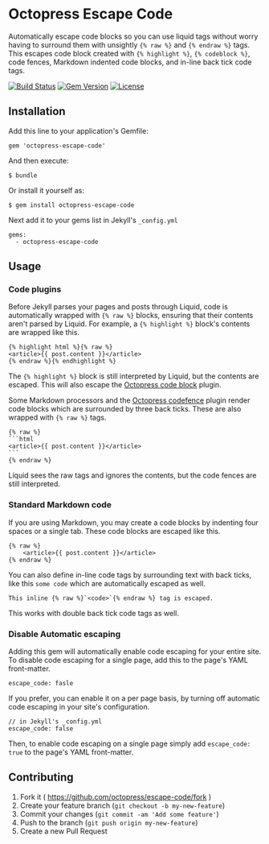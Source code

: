 # Octopress Escape Code

Automatically escape code blocks so you can use liquid tags without worry having to surround them with unsightly 
`{% raw %}` and `{% endraw %}` tags. This escapes code block created with `{% highlight %}`, `{% codeblock %}`, code fences,
Markdown indented code blocks, and in-line back tick code tags.

[![Build Status](https://travis-ci.org/octopress/escape-code.svg)](https://travis-ci.org/octopress/escape-code)
[![Gem Version](http://img.shields.io/gem/v/octopress-escape-code.svg)](https://rubygems.org/gems/octopress-escape-code)
[![License](http://img.shields.io/:license-mit-blue.svg)](http://octopress.mit-license.org)

## Installation

Add this line to your application's Gemfile:

    gem 'octopress-escape-code'

And then execute:

    $ bundle

Or install it yourself as:

    $ gem install octopress-escape-code

Next add it to your gems list in Jekyll's `_config.yml`

    gems:
      - octopress-escape-code

## Usage

### Code plugins

Before Jekyll parses your pages and posts through Liquid, code is automatically wrapped with `{% raw %}` blocks,
ensuring that their contents aren't parsed by Liquid. For example, a `{% highlight %}` block's contents are wrapped like this.

    {% highlight html %}{% raw %}
    <article>{{ post.content }}</article>
    {% endraw %}{% endhighlight %}

The `{% highlight %}` block is still interpreted by Liquid, but the contents are escaped. This will also escape the 
[Octopress code block](https://github.com/octopress/code-block) plugin.

Some Markdown processors and the [Octopress codefence](https://github.com/octopress/code-block) plugin render code blocks which are
surrounded by three back ticks. These are also wrapped with `{% raw %}` tags.

    {% raw %}
    ```html
    <article>{{ post.content }}</article>
    ```
    {% endraw %}

Liquid sees the raw tags and ignores the contents, but the code fences are still interpreted.

### Standard Markdown code

If you are using Markdown, you may create a code blocks by indenting four spaces or a single tab. These code blocks are escaped like this.

```
{% raw %}
    <article>{{ post.content }}</article>
{% endraw %}
```

You can also define in-line code tags by surrounding text with back ticks, like this ```some code``` which are automatically escaped as
well.

    This inline {% raw %}`<code>`{% endraw %} tag is escaped.

This works with double back tick code tags as well.

### Disable Automatic escaping

Adding this gem will automatically enable code escaping for your entire site. To disable code escaping for a single page, add this to the
page's YAML front-matter.

    escape_code: fasle

If you prefer, you can enable it on a per page basis, by turning off automatic code escaping in your site's configuration.

    // in Jekyll's _config.yml
    escape_code: false

Then, to enable code escaping on a single page simply add `escape_code: true` to the page's YAML front-matter.


## Contributing

1. Fork it ( https://github.com/octopress/escape-code/fork )
2. Create your feature branch (`git checkout -b my-new-feature`)
3. Commit your changes (`git commit -am 'Add some feature'`)
4. Push to the branch (`git push origin my-new-feature`)
5. Create a new Pull Request

